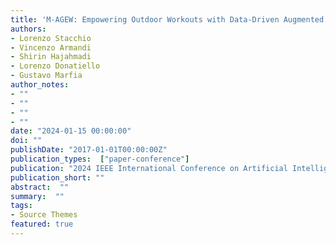 ```yaml
---
title: 'M-AGEW: Empowering Outdoor Workouts with Data-Driven Augmented Reality Assistance'
authors:
- Lorenzo Stacchio
- Vincenzo Armandi
- Shirin Hajahmadi
- Lorenzo Donatiello
- Gustavo Marfia
author_notes:
- ""
- ""
- ""
- ""
date: "2024-01-15 00:00:00"
doi: ""
publishDate: "2017-01-01T00:00:00Z"
publication_types:  ["paper-conference"]
publication: "2024 IEEE International Conference on Artificial Intelligence and eXtended and Virtual Reality (AIxVR)"
publication_short: ""
abstract:  ""
summary:  ""
tags:
- Source Themes
featured: true
---
```

